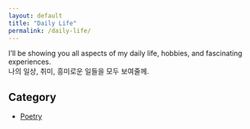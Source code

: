 ```yaml
---
layout: default
title: "Daily Life"
permalink: /daily-life/
---
```


I’ll be showing you all aspects of my daily life, hobbies, and fascinating experiences. <br>
나의 일상, 취미, 흥미로운 일들을 모두 보여줄께.

<div class="category-list">
  <h2>Category</h2>
  <ul>
    <li><a href="/categories/poetry/">Poetry</a></li>
<!--     <li><a href="/categories/travel/">Travel</a></li> -->
    <!-- 필요에 따라 다른 카테고리 추가 -->
  </ul>
</div>
